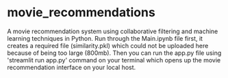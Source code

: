 # movie_recommendations
A movie recommendation system using collaborative filtering and machine learning techniques in Python.
Run through the Main.ipynb file first, it creates a required file (similarity.pkl) which could not be uploaded here because of being too large (800mb).
Then you can run the app.py file using 'streamlit run app.py' command on your terminal which opens up the movie recommendation interface on your local host.
